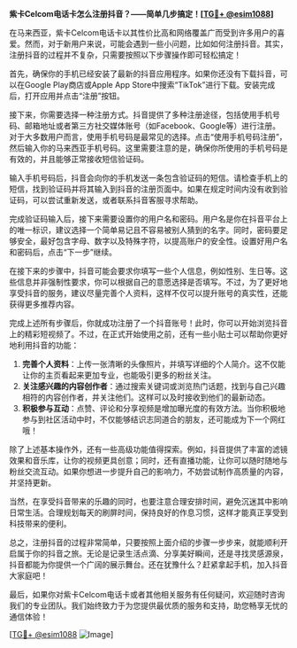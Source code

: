 **紫卡Celcom电话卡怎么注册抖音？——简单几步搞定！[[TG💪+ @esim1088](https://t.me/s/esim1088)]**

在马来西亚，紫卡Celcom电话卡以其性价比高和网络覆盖广而受到许多用户的喜爱。然而，对于新用户来说，可能会遇到一些小问题，比如如何注册抖音。其实，注册抖音的过程并不复杂，只需要按照以下步骤操作即可轻松搞定！

首先，确保你的手机已经安装了最新的抖音应用程序。如果你还没有下载抖音，可以在Google Play商店或Apple App Store中搜索“TikTok”进行下载。安装完成后，打开应用并点击“注册”按钮。

接下来，你需要选择一种注册方式。抖音提供了多种注册途径，包括使用手机号码、邮箱地址或者第三方社交媒体账号（如Facebook、Google等）进行注册。对于大多数用户而言，使用手机号码是最常见的选择。点击“使用手机号码注册”，然后输入你的马来西亚手机号码。这里需要注意的是，确保你所使用的手机号码是有效的，并且能够正常接收短信验证码。

输入手机号码后，抖音会向你的手机发送一条包含验证码的短信。请检查手机上的短信，找到验证码并将其输入到抖音的注册页面中。如果在规定时间内没有收到验证码，可以尝试重新发送，或者联系抖音客服寻求帮助。

完成验证码输入后，接下来需要设置你的用户名和密码。用户名是你在抖音平台上的唯一标识，建议选择一个简单易记且不容易被别人猜到的名字。同时，密码要足够安全，最好包含字母、数字以及特殊字符，以提高账户的安全性。设置好用户名和密码后，点击“下一步”继续。

在接下来的步骤中，抖音可能会要求你填写一些个人信息，例如性别、生日等。这些信息并非强制性要求，你可以根据自己的意愿选择是否填写。不过，为了更好地享受抖音的服务，建议尽量完善个人资料，这样不仅可以提升账号的真实性，还能获得更多推荐内容。

完成上述所有步骤后，你就成功注册了一个抖音账号！此时，你可以开始浏览抖音上的精彩短视频了。不过，在正式开始使用之前，还有一些小贴士可以帮助你更好地利用抖音的功能：

1. **完善个人资料**：上传一张清晰的头像照片，并填写详细的个人简介。这不仅能让你的主页看起来更加专业，也能吸引更多的粉丝关注。
2. **关注感兴趣的内容创作者**：通过搜索关键词或浏览热门话题，找到与自己兴趣相符的内容创作者，并关注他们。这样可以及时接收到他们的最新动态。
3. **积极参与互动**：点赞、评论和分享视频是增加曝光度的有效方法。当你积极地参与到社区活动中时，不仅能够结识志同道合的朋友，还可能成为下一个网红哦！

除了上述基本操作外，还有一些高级功能值得探索。例如，抖音提供了丰富的滤镜效果和音乐库，让你的视频更具创意；同时，还有直播功能，让你可以随时随地与粉丝交流互动。如果你想进一步提升自己的影响力，不妨尝试制作高质量的内容，并坚持更新。

当然，在享受抖音带来的乐趣的同时，也要注意合理安排时间，避免沉迷其中影响日常生活。合理规划每天的刷屏时间，保持良好的作息习惯，这样才能真正享受到科技带来的便利。

总之，注册抖音的过程非常简单，只要按照上面介绍的步骤一步步来，就能顺利开启属于你的抖音之旅。无论是记录生活点滴、分享美好瞬间，还是寻找灵感源泉，抖音都能为你提供一个广阔的展示舞台。还在犹豫什么？赶紧拿起手机，加入抖音大家庭吧！

最后，如果你对紫卡Celcom电话卡或者其他相关服务有任何疑问，欢迎随时咨询我们的专业团队。我们始终致力于为您提供最优质的服务和支持，助您畅享无忧的通信体验！

[[TG💪+ @esim1088](https://t.me/s/esim1088) ![Image](https://i.postimg.cc/4NQfJmqS/Snipaste-2025-05-13-00-14-12.png)]